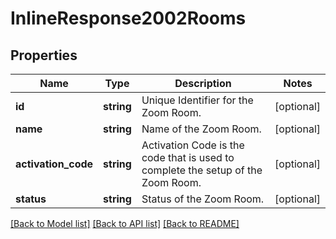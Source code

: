 # InlineResponse2002Rooms

## Properties
Name | Type | Description | Notes
------------ | ------------- | ------------- | -------------
**id** | **string** | Unique Identifier for the Zoom Room. | [optional] 
**name** | **string** | Name of the Zoom Room. | [optional] 
**activation_code** | **string** | Activation Code is the code that is used to complete the setup of the Zoom Room. | [optional] 
**status** | **string** | Status of the Zoom Room. | [optional] 

[[Back to Model list]](../README.md#documentation-for-models) [[Back to API list]](../README.md#documentation-for-api-endpoints) [[Back to README]](../README.md)


